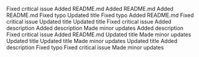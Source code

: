 Fixed critical issue
Added README.md
Added README.md
Added README.md
Fixed typo
Updated title
Fixed typo
Added README.md
Fixed critical issue
Updated title
Updated title
Fixed critical issue
Added description
Added description
Made minor updates
Added description
Fixed critical issue
Added README.md
Updated title
Made minor updates
Updated title
Updated title
Made minor updates
Updated title
Added description
Fixed typo
Fixed critical issue
Made minor updates
